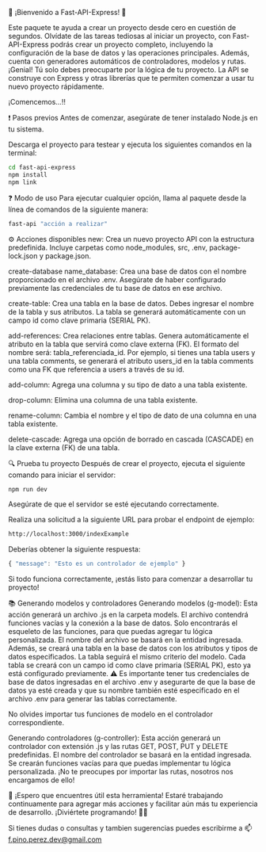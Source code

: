 🚀 ¡Bienvenido a Fast-API-Express! 🚀

Este paquete te ayuda a crear un proyecto desde cero en cuestión de segundos. Olvídate de las tareas tediosas al iniciar un proyecto, con Fast-API-Express podrás crear un proyecto completo, incluyendo la configuración de la base de datos y las operaciones principales. Además, cuenta con generadores automáticos de controladores, modelos y rutas. ¡Genial! Tú solo debes preocuparte por la lógica de tu proyecto. La API se construye con Express y otras librerías que te permiten comenzar a usar tu nuevo proyecto rápidamente.

¡Comencemos...!!

❗️ Pasos previos
Antes de comenzar, asegúrate de tener instalado Node.js en tu sistema.

Descarga el proyecto para testear y ejecuta los siguientes comandos en la terminal:
```bash
cd fast-api-express
npm install
npm link
```

❓ Modo de uso
Para ejecutar cualquier opción, llama al paquete desde la línea de comandos de la siguiente manera:

```bash
fast-api "acción a realizar"
```
⚙️ Acciones disponibles
new: Crea un nuevo proyecto API con la estructura predefinida. Incluye carpetas como node_modules, src, .env, package-lock.json y package.json.

create-database name_database: Crea una base de datos con el nombre proporcionado en el archivo .env. Asegúrate de haber configurado previamente las credenciales de tu base de datos en ese archivo.

create-table: Crea una tabla en la base de datos. Debes ingresar el nombre de la tabla y sus atributos. La tabla se generará automáticamente con un campo id como clave primaria (SERIAL PK).

add-references: Crea relaciones entre tablas. Genera automáticamente el atributo en la tabla que servirá como clave externa (FK). El formato del nombre será: tabla_referenciada_id. Por ejemplo, si tienes una tabla users y una tabla comments, se generará el atributo users_id en la tabla comments como una FK que referencia a users a través de su id.

add-column: Agrega una columna y su tipo de dato a una tabla existente.

drop-column: Elimina una columna de una tabla existente.

rename-column: Cambia el nombre y el tipo de dato de una columna en una tabla existente.

delete-cascade: Agrega una opción de borrado en cascada (CASCADE) en la clave externa (FK) de una tabla.

🔍 Prueba tu proyecto
Después de crear el proyecto, ejecuta el siguiente comando para iniciar el servidor:

```bash
npm run dev
```
Asegúrate de que el servidor se esté ejecutando correctamente.

Realiza una solicitud a la siguiente URL para probar el endpoint de ejemplo:

```bash
http://localhost:3000/indexExample
```
Deberías obtener la siguiente respuesta:

```javascript
{ "message": "Esto es un controlador de ejemplo" }
```
Si todo funciona correctamente, ¡estás listo para comenzar a desarrollar tu proyecto!

📚 Generando modelos y controladores
Generando modelos (g-model): Esta acción generará un archivo .js en la carpeta models. El archivo contendrá funciones vacías y la conexión a la base de datos. Solo encontrarás el esqueleto de las funciones, para que puedas agregar tu lógica personalizada. El nombre del archivo se basará en la entidad ingresada. Además, se creará una tabla en la base de datos con los atributos y tipos de datos especificados. La tabla seguirá el mismo criterio del modelo. Cada tabla se creará con un campo id como clave primaria (SERIAL PK), esto ya está configurado previamente.
⚠️ Es importante tener tus credenciales de base de datos ingresadas en el archivo .env y asegurarte de que la base de datos ya esté creada y que su nombre también esté especificado en el archivo .env para generar las tablas correctamente.

No olvides importar tus funciones de modelo en el controlador correspondiente.

Generando controladores (g-controller): Esta acción generará un controlador con extensión .js y las rutas GET, POST, PUT y DELETE predefinidas. El nombre del controlador se basará en la entidad ingresada. Se crearán funciones vacías para que puedas implementar tu lógica personalizada. ¡No te preocupes por importar las rutas, nosotros nos encargamos de ello!


🌟 ¡Espero que encuentres útil esta herramienta! Estaré trabajando continuamente para agregar más acciones y facilitar aún más tu experiencia de desarrollo. ¡Diviértete programando! 🎉😃

Si tienes dudas o consultas y tambien sugerencias puedes escribirme a 📫 f.pino.perez.dev@gmail.com
